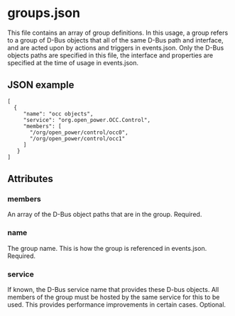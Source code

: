 # groups.json

This file contains an array of group definitions.  In this usage, a group
refers to a group of D-Bus objects that all of the same D-Bus path and
interface, and are acted upon by actions and triggers in events.json.
Only the D-Bus objects paths are specified in this file, the interface and
properties are specified at the time of usage in events.json.

## JSON example

```
[
  {
     "name": "occ objects",
     "service": "org.open_power.OCC.Control",
     "members": [
       "/org/open_power/control/occ0",
       "/org/open_power/control/occ1"
     ]
   }
]
```

## Attributes

### members
An array of the D-Bus object paths that are in the group.  Required.

### name
The group name.  This is how the group is referenced in events.json.
Required.

### service
If known, the D-Bus service name that provides these D-bus objects.  All
members of the group must be hosted by the same service for this to be used.
This provides performance improvements in certain cases.  Optional.

